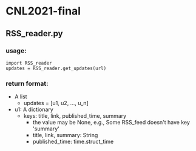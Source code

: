# CNL2021-final

## RSS_reader.py
### usage:
```
import RSS_reader
updates = RSS_reader.get_updates(url)
```

### return format:
* A list
	* updates = [u1, u2, ..., u_n]
* u1: A dictionary
	* keys: title, link, published_time, summary
		* the value may be None, e.g., Some RSS_feed doesn't have key 'summary'
		* title, link, summary: String
		* published_time: time.struct_time
